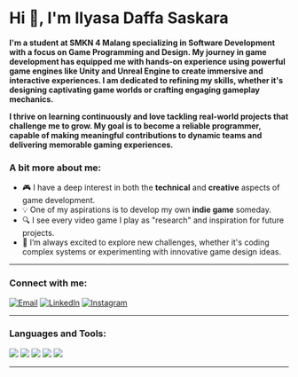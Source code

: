 # Hi 👋, I'm Ilyasa Daffa Saskara

**I'm a student at SMKN 4 Malang specializing in Software Development with a focus on Game Programming and Design. My journey in game development has equipped me with hands-on experience using powerful game engines like Unity and Unreal Engine to create immersive and interactive experiences. I am dedicated to refining my skills, whether it's designing captivating game worlds or crafting engaging gameplay mechanics.**

**I thrive on learning continuously and love tackling real-world projects that challenge me to grow. My goal is to become a reliable programmer, capable of making meaningful contributions to dynamic teams and delivering memorable gaming experiences.**

### A bit more about me:
- 🎮 I have a deep interest in both the **technical** and **creative** aspects of game development.
- 💡 One of my aspirations is to develop my own **indie game** someday.
- 🔍 I see every video game I play as "research" and inspiration for future projects.
- 🚀 I’m always excited to explore new challenges, whether it's coding complex systems or experimenting with innovative game design ideas.

---

### Connect with me:

<p>
  <a href="mailto:ilyasadaffa2197@gmail.com"><img src="https://img.shields.io/badge/Email-D14836?style=for-the-badge&logo=gmail&logoColor=white" alt="Email"></a>
  <a href="www.linkedin.com/in/ilyasa-daffa-saskara-7a9861336"><img src="https://img.shields.io/badge/LinkedIn-%230077B5.svg?&style=for-the-badge&logo=linkedin&logoColor=white" alt="LinkedIn"></a>
  <a href="https://www.instagram.com/ilyasa_daffas"><img src="https://img.shields.io/badge/Instagram-%23E4405F.svg?&style=for-the-badge&logo=instagram&logoColor=white" alt="Instagram"></a>
</p>

---

### Languages and Tools:

<p>
  <img src="https://img.shields.io/badge/C%23-%23239120.svg?&style=for-the-badge&logo=c-sharp&logoColor=white"/>
  <img src="https://img.shields.io/badge/C++-%2300599C.svg?&style=for-the-badge&logo=c%2B%2B&logoColor=white"/>
  <img src="https://img.shields.io/badge/Unity-%23000000.svg?&style=for-the-badge&logo=unity&logoColor=white"/>
  <img src="https://img.shields.io/badge/Unreal%20Engine-%23313131.svg?&style=for-the-badge&logo=unreal-engine&logoColor=white"/>
  <img src="https://img.shields.io/badge/Figma-%23F24E1E.svg?&style=for-the-badge&logo=figma&logoColor=white"/>
</p>

---
